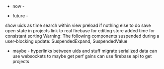 - now -


- future -

show uids as time
search within view
preload if nothing else to do
save open state in projects
link to real firebase for editing
store added time for consistant sorting
Warning: The following components suspended during a user-blocking update: SuspendedExpand, SuspendedValue

- maybe -
hyperlinks between uids and stuff
migrate serialized data
can use websockets to maybe get perf gains
can use firebase api to get projects
